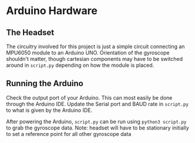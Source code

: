 # Arduino Hardware
## The Headset

The circuitry involved for this project is just a simple circuit connecting an MPU6050 module to an Arduino UNO. Orientation of the gyroscope shouldn't matter, though cartesian components may have to be switched around in `script.py` depending on how the module is placed.

## Running the Arduino

Check the output port of your Arduino. This can most easily be done through the Arduino IDE. Update the Serial port and BAUD rate in `script.py` to what is given by the Arduino IDE.

After powering the Arduino, `script.py` can be run using `python3 script.py` to grab the gyroscope data. Note: headset will have to be stationary initially to set a reference point for all other gyroscope data
